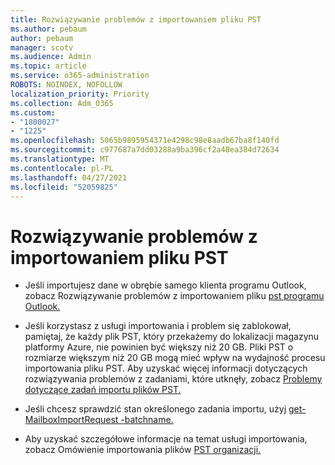 ```yaml
---
title: Rozwiązywanie problemów z importowaniem pliku PST
ms.author: pebaum
author: pebaum
manager: scotv
ms.audience: Admin
ms.topic: article
ms.service: o365-administration
ROBOTS: NOINDEX, NOFOLLOW
localization_priority: Priority
ms.collection: Adm_O365
ms.custom:
- "1800027"
- "1225"
ms.openlocfilehash: 5065b9895954371e4298c98e8aadb67ba8f140fd
ms.sourcegitcommit: c977687a7dd03288a9ba396cf2a48ea384d72634
ms.translationtype: MT
ms.contentlocale: pl-PL
ms.lasthandoff: 04/27/2021
ms.locfileid: "52059825"
---
```

# <a name="troubleshooting-pst-import-issues"></a>Rozwiązywanie problemów z importowaniem pliku PST

- Jeśli importujesz dane w obrębie samego klienta programu Outlook, zobacz Rozwiązywanie problemów z importowaniem pliku [pst programu Outlook.](https://support.office.com/article/Fix-problems-importing-an-Outlook-pst-file-2d2e50dc-5c36-4ab2-ab50-f1be733b3d6e)

- Jeśli korzystasz z usługi importowania i problem się zablokował, pamiętaj, że każdy plik PST, który przekażemy do lokalizacji magazynu platformy Azure, nie powinien być większy niż 20 GB. Pliki PST o rozmiarze większym niż 20 GB mogą mieć wpływ na wydajność procesu importowania pliku PST. Aby uzyskać więcej informacji dotyczących rozwiązywania problemów z zadaniami, które utknęły, zobacz [Problemy dotyczące zadań importu plików PST.](https://docs.microsoft.com/office365/troubleshoot/pst-import-service/issues-with-pst-import-job)

- Jeśli chcesz sprawdzić stan określonego zadania importu, użyj [get-MailboxImportRequest -batchname.](https://docs.microsoft.com/powershell/module/exchange/mailboxes/get-mailboximportrequest)

- Aby uzyskać szczegółowe informacje na temat usługi importowania, zobacz Omówienie importowania plików [PST organizacji.](https://docs.microsoft.com/microsoft-365/compliance/importing-pst-files-to-office-365?view=o365-worldwide)
